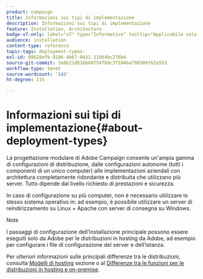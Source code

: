 ```yaml
---
product: campaign
title: Informazioni sui tipi di implementazione
description: Informazioni sui tipi di implementazione
feature: Installation, Architecture
badge-v7-only: label="v7" type="Informative" tooltip="Applicabile solo a Campaign Classic v7"
audience: installation
content-type: reference
topic-tags: deployment-types-
exl-id: 08628efb-9186-4b67-9431-310d4bc276b4
source-git-commit: 3a9b21d626b60754789c3f594ba798309f62a553
workflow-type: tm+mt
source-wordcount: '143'
ht-degree: 11%

---
```


# Informazioni sui tipi di implementazione{#about-deployment-types}



La progettazione modulare di Adobe Campaign consente un&#39;ampia gamma di configurazioni di distribuzione, dalle configurazioni autonome (tutti i componenti di un unico computer) alle implementazioni aziendali con architettura completamente ridondante e distribuita che utilizzano più server. Tutto dipende dal livello richiesto di prestazioni e sicurezza.

In caso di configurazione su più computer, non è necessario utilizzare lo stesso sistema operativo in: ad esempio, è possibile utilizzare un server di reindirizzamento su Linux + Apache con server di consegna su Windows.

>[!NOTE]
>
>I passaggi di configurazione dell’installazione principale possono essere eseguiti solo da Adobe per le distribuzioni in hosting da Adobe, ad esempio per configurare i file di configurazione del server e dell’istanza.
>
>Per ulteriori informazioni sulle principali differenze tra le distribuzioni, consulta [Modelli di hosting](../../installation/using/hosting-models.md) sezione o al [Differenze tra le funzioni per le distribuzioni in hosting e on-premise](../../installation/using/capability-matrix.md).
